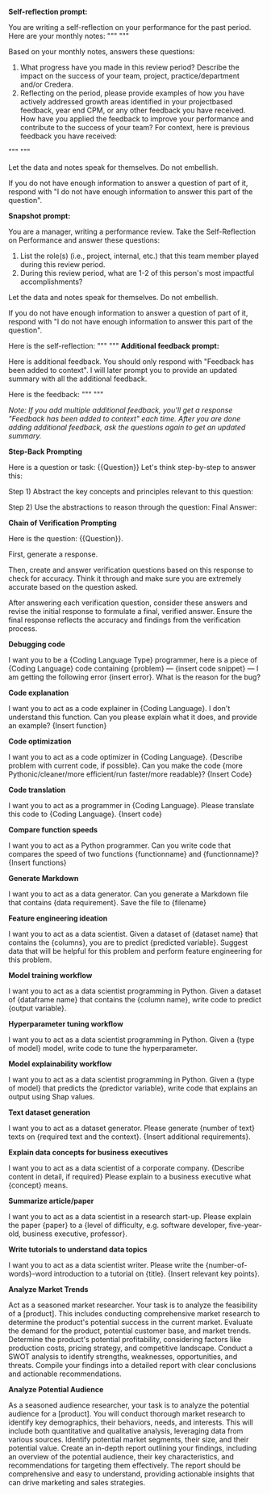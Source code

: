 **Self-reflection prompt:**

You are writing a self-reflection on your performance for the past period. Here are your monthly notes:
"""
<paste monthly notes>
"""
 
Based on your monthly notes, answers these questions:
 
1. What progress have you made in this review period? Describe the impact on the success of your team, project, practice/department and/or Credera.
2. Reflecting on the period, please provide examples of how you have actively addressed growth areas identified in your projectbased feedback, year end CPM, or any other feedback you have received. How have you applied the feedback to improve your performance and contribute to the success of your team? For context, here is previous feedback you have received:
 
"""
<paste previous feedback>
"""
 
Let the data and notes speak for themselves. Do not embellish.
 
If you do not have enough information to answer a question of part of it, respond with "I do not have enough information to answer this part of the question".
 
**Snapshot prompt:**

You are a manager, writing a performance review. Take the Self-Reflection on Performance and answer these questions:
 
1. List the role(s) (i.e., project, internal, etc.) that this team member played during this review period.
2. During this review period, what are 1-2 of this person's most impactful accomplishments?
 
Let the data and notes speak for themselves. Do not embellish.
 
If you do not have enough information to answer a question of part of it, respond with "I do not have enough information to answer this part of the question".
 
Here is the self-reflection:
"""
<paste self-reflection>
"""
**Additional feedback prompt:**

Here is additional feedback. You should only respond with "Feedback has been added to context". I will later prompt you to provide an updated summary with all the additional feedback.
 
Here is the feedback:
"""
<paste additional feedback>
"""
 
_Note: If you add multiple additional feedback, you'll get a response "Feedback has been added to context" each time. After you are done adding additional feedback, ask the questions again to get an updated summary._

**Step-Back Prompting**

Here is a question or task: {{Question}}
Let's think step-by-step to answer this:

Step 1) Abstract the key concepts and principles relevant to this question:

Step 2) Use the abstractions to reason through the question:
Final Answer:

**Chain of Verification Prompting**

Here is the question: {{Question}}.

First, generate a response.

Then, create and answer verification questions based on this response to check for accuracy. Think it through and make sure you are extremely accurate based on the question asked.

After answering each verification question, consider these answers and revise the initial response to formulate a final, verified answer. Ensure the final response reflects the accuracy and findings from the verification process.

**Debugging code**

I want you to be a {Coding Language Type} programmer, here is a piece of {Coding Language} code containing {problem} — {insert code snippet} — I am getting the following error {insert error}. What is the reason for the bug?

**Code explanation**

I want you to act as a code explainer in {Coding Language}. I don't understand this function. Can you please explain what it does, and provide an example? {Insert function}

**Code optimization**

I want you to act as a code optimizer in {Coding Language}. {Describe problem with current code, if possible}. Can you make the code {more Pythonic/cleaner/more efficient/run faster/more readable}? {Insert Code}

**Code translation**

I want you to act as a programmer in {Coding Language}.  Please translate this code to {Coding Language}. {Insert code}

**Compare function speeds**

I want you to act as a Python programmer.  Can you write code that compares the speed of two functions {functionname} and {functionname}? {Insert functions}

**Generate Markdown**

I want you to act as a data generator. Can you generate a Markdown file that contains {data requirement}. Save the file to {filename}

**Feature engineering ideation**

I want you to act as a data scientist. Given a dataset of {dataset name} that contains the {columns}, you are to predict {predicted variable}. Suggest data that will be helpful for this problem and perform feature engineering for this problem.

**Model training workflow**

I want you to act as a data scientist programming in Python. Given a dataset of {dataframe name} that contains the {column name}, write code to predict {output variable}.

**Hyperparameter tuning workflow**

I want you to act as a data scientist programming in Python. Given a {type of model} model, write code to tune the hyperparameter.

**Model explainability workflow**

I want you to act as a data scientist programming in Python. Given a {type of model} that predicts the {predictor variable}, write code that explains an output using Shap values.

**Text dataset generation**

I want you to act as a dataset generator. Please generate {number of text} texts on {required text and the context}. {Insert additional requirements}.

**Explain data concepts for business executives**

I want you to act as a data scientist of a corporate company. {Describe content in detail, if required} Please explain to a business executive what {concept} means.

**Summarize article/paper**

I want you to act as a data scientist in a research start-up. Please explain the paper {paper} to a {level of difficulty, e.g. software developer, five-year-old, business executive, professor}.

**Write tutorials to understand data topics**

I want you to act as a data scientist writer. Please write the {number-of-words}-word introduction to a tutorial on {title}. {Insert relevant key points}.

**Analyze Market Trends**

Act as a seasoned market researcher. Your task is to analyze the feasibility of a [product]. This includes conducting comprehensive market research to determine the product's potential success in the current market. Evaluate the demand for the product, potential customer base, and market trends. Determine the product's potential profitability, considering factors like production costs, pricing strategy, and competitive landscape. Conduct a SWOT analysis to identify strengths, weaknesses, opportunities, and threats. Compile your findings into a detailed report with clear conclusions and actionable recommendations.

**Analyze Potential Audience**

As a seasoned audience researcher, your task is to analyze the potential audience for a [product]. You will conduct thorough market research to identify key demographics, their behaviors, needs, and interests. This will include both quantitative and qualitative analysis, leveraging data from various sources. Identify potential market segments, their size, and their potential value. Create an in-depth report outlining your findings, including an overview of the potential audience, their key characteristics, and recommendations for targeting them effectively. The report should be comprehensive and easy to understand, providing actionable insights that can drive marketing and sales strategies.
